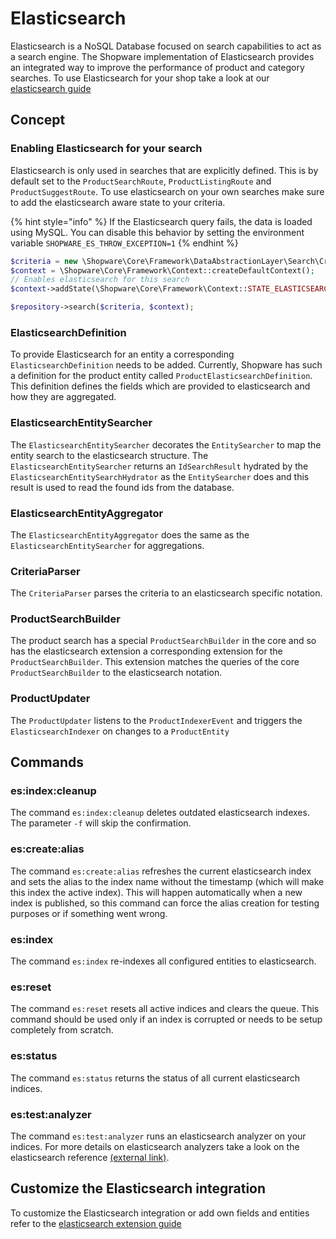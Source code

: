 # Elasticsearch

Elasticsearch is a NoSQL Database focused on search capabilities to act as a search engine.
The Shopware implementation of Elasticsearch provides an integrated way to improve the performance of product and category searches.
To use Elasticsearch for your shop take a look at our [elasticsearch guide](../../guides/hosting/infrastructure/elasticsearch/elasticsearch-setup.md)

## Concept

### Enabling Elasticsearch for your search

Elasticsearch is only used in searches that are explicitly defined.
This is by default set to the `ProductSearchRoute`, `ProductListingRoute` and `ProductSuggestRoute`.
To use elasticsearch on your own searches make sure to add the elasticsearch aware state to your criteria.

{% hint style="info" %}
If the Elasticsearch query fails, the data is loaded using MySQL. You can disable this behavior by setting the environment variable `SHOPWARE_ES_THROW_EXCEPTION=1`
{% endhint %}

```php
$criteria = new \Shopware\Core\Framework\DataAbstractionLayer\Search\Criteria();
$context = \Shopware\Core\Framework\Context::createDefaultContext();
// Enables elasticsearch for this search
$context->addState(\Shopware\Core\Framework\Context::STATE_ELASTICSEARCH_AWARE);

$repository->search($criteria, $context);
```

### ElasticsearchDefinition

To provide Elasticsearch for an entity a corresponding `ElasticsearchDefinition` needs to be added. Currently, Shopware has such a definition for the product entity called `ProductElasticsearchDefinition`.
This definition defines the fields which are provided to elasticsearch and how they are aggregated.

### ElasticsearchEntitySearcher

The `ElasticsearchEntitySearcher` decorates the `EntitySearcher` to map the entity search to the elasticsearch structure.
The `ElasticsearchEntitySearcher` returns an `IdSearchResult` hydrated by the `ElasticsearchEntitySearchHydrator` as the `EntitySearcher` does and this result is used to read the found ids from the database.

### ElasticsearchEntityAggregator

The `ElasticsearchEntityAggregator` does the same as the `ElasticsearchEntitySearcher` for aggregations.

### CriteriaParser

The `CriteriaParser` parses the criteria to an elasticsearch specific notation.

### ProductSearchBuilder

The product search has a special `ProductSearchBuilder` in the core and so has the elasticsearch extension a corresponding extension for the `ProductSearchBuilder`.
This extension matches the queries of the core `ProductSearchBuilder` to the elasticsearch notation.

### ProductUpdater

The `ProductUpdater` listens to the `ProductIndexerEvent` and triggers the `ElasticsearchIndexer` on changes to a `ProductEntity`

## Commands

### es:index:cleanup

The command `es:index:cleanup` deletes outdated elasticsearch indexes.
The parameter `-f` will skip the confirmation.

### es:create:alias

The command `es:create:alias` refreshes the current elasticsearch index and sets the alias to the index name without the timestamp (which will make this index the active index).
This will happen automatically when a new index is published, so this command can force the alias creation for testing purposes or if something went wrong.

### es:index

The command `es:index` re-indexes all configured entities to elasticsearch.

### es:reset

The command `es:reset` resets all active indices and clears the queue. This command should be used only if an index is corrupted or needs to be setup completely from scratch.

### es:status

The command `es:status` returns the status of all current elasticsearch indices.

### es:test:analyzer

The command `es:test:analyzer` runs an elasticsearch analyzer on your indices. For more details on elasticsearch analyzers take a look on the elasticsearch reference [(external link)](https://www.elastic.co/guide/en/elasticsearch/reference/current/analysis-analyzers.html).

## Customize the Elasticsearch integration

To customize the Elasticsearch integration or add own fields and entities refer to the [elasticsearch extension guide](../../guides/plugins/plugins/elasticsearch)

